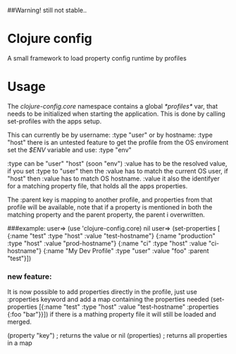 ##Warning! still not stable..

# Clojure config

A small framework to load property config runtime by profiles

# Usage

The *clojure-config.core* namespace contains a global *\*profiles\** var, that needs to be initialized when starting the application.
This is done by calling set-profiles with the apps setup.

This can currently be by username: :type "user" or by hostname: :type "host"
there is an untested feature to get the profile from the OS enviroment set the *$ENV* variable and use: :type "env"

:type can be "user" "host" (soon "env")
:value has to be the resolved value, if you set :type to "user" then the :value has to match the current OS user, if "host" then :value has to match OS hostname.
:value it also the identifyer for a matching property file, that holds all the apps properties.

The :parent key is mapping to another profile, and properties from that profile will be available, note that if a property is mentioned in both the matching property and the parent property, the parent i overwritten.

###example:
	user=>	(use 'clojure-config.core)
	nil
	user=>	(set-properties [
			      {:name "test" :type "host" :value "test-hostname"}
			      {:name "production" :type "host" :value "prod-hostname"}
			      {:name "ci" :type "host" :value "ci-hostname"}
			      {:name "My Dev Profile" :type "user" :value "foo" :parent "test"}])


### new feature:
It is now possible to add properties directly in the profile, just use :properties keyword and add a map containing the properties needed
    (set-properties [{:name "test" :type "host" :value "test-hostname" :properties {:foo "bar"}}])
if there is a mathing property file it will still be loaded and merged.

(property "key") ; returns the value or nil
(properties)     ; returns all properties in a map
	
